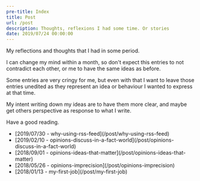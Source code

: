 ```yaml
---
pre-title: Index
title: Post
url: /post
description: Thoughts, reflexions I had some time. Or stories
date: 2019/07/24 00:00:00
---
```


My reflections and thoughts that I had in some period.

I can change my mind within a month, so don't expect this entries to not contradict each other, or me to have the same ideas as before.

Some entries are very cringy for me, but even with that I want to leave those entries unedited as they represent an idea or behaviour I wanted to express at that time.

My intent writing down my ideas are to have them more clear, and maybe get others perspective as response to what I write.

Have a good reading.

<nav id="file">
	<ul>
		<li>[<span class="mobile-hide">2019/07/30 - </span>why-using-rss-feed](/post/why-using-rss-feed)</li>
		<li>[<span class="mobile-hide">2019/02/10 - </span>opinions-discuss-in-a-fact-world](/post/opinions-discuss-in-a-fact-world)</li>
		<li>[<span class="mobile-hide">2018/09/01 - </span>opinions-ideas-that-matter](/post/opinions-ideas-that-matter)</li>
		<li>[<span class="mobile-hide">2018/05/26 - </span>opinions-imprecision](/post/opinions-imprecision)</li>
		<li>[<span class="mobile-hide">2018/01/13 - </span>my-first-job](/post/my-first-job)</li>
	</ul>
</nav>
<nav id="dir">
	<ul>
	</ul>
</nav>
